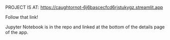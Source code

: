 PROJECT IS AT: https://caughtornot-6j6bascecfcd6rjstukygz.streamlit.app

Follow that link!

Jupyter Notebook is in the repo and linked at the bottom of the details page of the app. 
